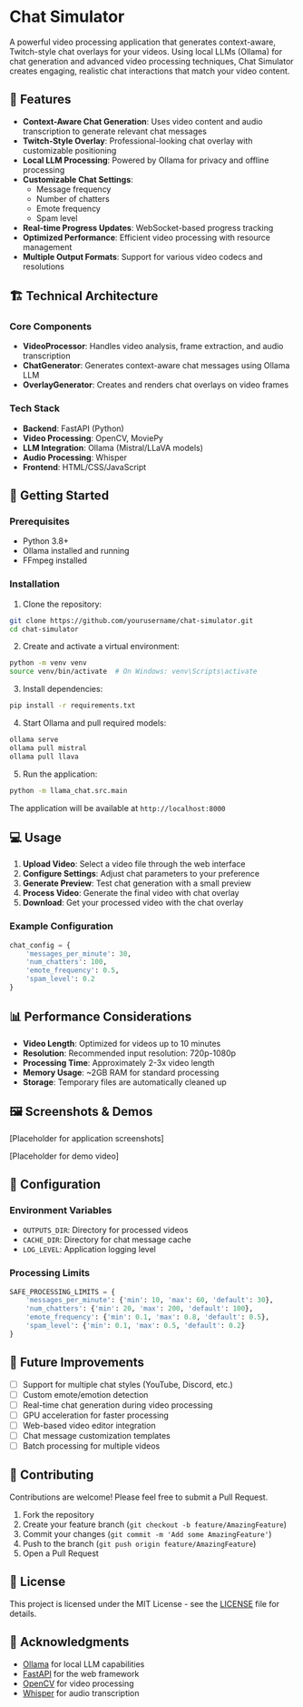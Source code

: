 # Chat Simulator

A powerful video processing application that generates context-aware, Twitch-style chat overlays for your videos. Using local LLMs (Ollama) for chat generation and advanced video processing techniques, Chat Simulator creates engaging, realistic chat interactions that match your video content.

## 🌟 Features

- **Context-Aware Chat Generation**: Uses video content and audio transcription to generate relevant chat messages
- **Twitch-Style Overlay**: Professional-looking chat overlay with customizable positioning
- **Local LLM Processing**: Powered by Ollama for privacy and offline processing
- **Customizable Chat Settings**:
  - Message frequency
  - Number of chatters
  - Emote frequency
  - Spam level
- **Real-time Progress Updates**: WebSocket-based progress tracking
- **Optimized Performance**: Efficient video processing with resource management
- **Multiple Output Formats**: Support for various video codecs and resolutions

## 🏗️ Technical Architecture

### Core Components

- **VideoProcessor**: Handles video analysis, frame extraction, and audio transcription
- **ChatGenerator**: Generates context-aware chat messages using Ollama LLM
- **OverlayGenerator**: Creates and renders chat overlays on video frames

### Tech Stack

- **Backend**: FastAPI (Python)
- **Video Processing**: OpenCV, MoviePy
- **LLM Integration**: Ollama (Mistral/LLaVA models)
- **Audio Processing**: Whisper
- **Frontend**: HTML/CSS/JavaScript

## 🚀 Getting Started

### Prerequisites

- Python 3.8+
- Ollama installed and running
- FFmpeg installed

### Installation

1. Clone the repository:
```bash
git clone https://github.com/yourusername/chat-simulator.git
cd chat-simulator
```

2. Create and activate a virtual environment:
```bash
python -m venv venv
source venv/bin/activate  # On Windows: venv\Scripts\activate
```

3. Install dependencies:
```bash
pip install -r requirements.txt
```

4. Start Ollama and pull required models:
```bash
ollama serve
ollama pull mistral
ollama pull llava
```

5. Run the application:
```bash
python -m llama_chat.src.main
```

The application will be available at `http://localhost:8000`

## 💻 Usage

1. **Upload Video**: Select a video file through the web interface
2. **Configure Settings**: Adjust chat parameters to your preference
3. **Generate Preview**: Test chat generation with a small preview
4. **Process Video**: Generate the final video with chat overlay
5. **Download**: Get your processed video with the chat overlay

### Example Configuration

```python
chat_config = {
    'messages_per_minute': 30,
    'num_chatters': 100,
    'emote_frequency': 0.5,
    'spam_level': 0.2
}
```

## 📊 Performance Considerations

- **Video Length**: Optimized for videos up to 10 minutes
- **Resolution**: Recommended input resolution: 720p-1080p
- **Processing Time**: Approximately 2-3x video length
- **Memory Usage**: ~2GB RAM for standard processing
- **Storage**: Temporary files are automatically cleaned up

## 🖼️ Screenshots & Demos

[Placeholder for application screenshots]

[Placeholder for demo video]

## 🔧 Configuration

### Environment Variables

- `OUTPUTS_DIR`: Directory for processed videos
- `CACHE_DIR`: Directory for chat message cache
- `LOG_LEVEL`: Application logging level

### Processing Limits

```python
SAFE_PROCESSING_LIMITS = {
    'messages_per_minute': {'min': 10, 'max': 60, 'default': 30},
    'num_chatters': {'min': 20, 'max': 200, 'default': 100},
    'emote_frequency': {'min': 0.1, 'max': 0.8, 'default': 0.5},
    'spam_level': {'min': 0.1, 'max': 0.5, 'default': 0.2}
}
```

## 🔮 Future Improvements

- [ ] Support for multiple chat styles (YouTube, Discord, etc.)
- [ ] Custom emote/emotion detection
- [ ] Real-time chat generation during video processing
- [ ] GPU acceleration for faster processing
- [ ] Web-based video editor integration
- [ ] Chat message customization templates
- [ ] Batch processing for multiple videos

## 🤝 Contributing

Contributions are welcome! Please feel free to submit a Pull Request.

1. Fork the repository
2. Create your feature branch (`git checkout -b feature/AmazingFeature`)
3. Commit your changes (`git commit -m 'Add some AmazingFeature'`)
4. Push to the branch (`git push origin feature/AmazingFeature`)
5. Open a Pull Request

## 📝 License

This project is licensed under the MIT License - see the [LICENSE](LICENSE) file for details.

## 🙏 Acknowledgments

- [Ollama](https://ollama.ai/) for local LLM capabilities
- [FastAPI](https://fastapi.tiangolo.com/) for the web framework
- [OpenCV](https://opencv.org/) for video processing
- [Whisper](https://github.com/openai/whisper) for audio transcription 